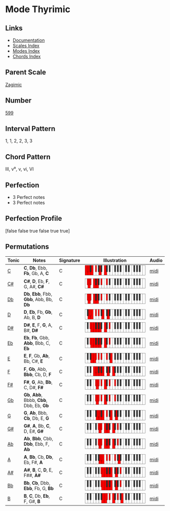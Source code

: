 # Mode Thyrimic

## Links

- [Documentation](index.md)
- [Scales Index](Scales.md)
- [Modes Index](Modes.md)
- [Chords Index](Chords.md)

## Parent Scale

[Zagimic](ScaleZagimic.md)

## Number

[599](https://ianring.com/musictheory/scales/599)

## Interval Pattern

1, 1, 2, 2, 3, 3

## Chord Pattern

III, v⁰, v, vi, VI

## Perfection

- 3 Perfect notes
- 3 Perfect notes

## Perfection Profile

[false false true false true true]

## Permutations

| Tonic | Notes | Signature | Illustration | Audio |
|-------|-------|-----------|--------------|-------|
| [C](ModeCNaturalThyrimic.md) | **C**, **Db**, Ebb, **Fb**, Gb, A, **C** | C | ![CNaturalThyrimic](ModeCNaturalThyrimic.png) | [midi](https://github.com/edipermadi/music/blob/main/docs/ModeCNaturalThyrimic.mid?raw=true) |
| [C#](ModeCSharpThyrimic.md) | **C#**, **D**, Eb, **F**, G, A#, **C#** | C | ![CSharpThyrimic](ModeCSharpThyrimic.png) | [midi](https://github.com/edipermadi/music/blob/main/docs/ModeCSharpThyrimic.mid?raw=true) |
| [Db](ModeDFlatThyrimic.md) | **Db**, **Ebb**, Fbb, **Gbb**, Abb, Bb, **Db** | C | ![DFlatThyrimic](ModeDFlatThyrimic.png) | [midi](https://github.com/edipermadi/music/blob/main/docs/ModeDFlatThyrimic.mid?raw=true) |
| [D](ModeDNaturalThyrimic.md) | **D**, **Eb**, Fb, **Gb**, Ab, B, **D** | C | ![DNaturalThyrimic](ModeDNaturalThyrimic.png) | [midi](https://github.com/edipermadi/music/blob/main/docs/ModeDNaturalThyrimic.mid?raw=true) |
| [D#](ModeDSharpThyrimic.md) | **D#**, **E**, F, **G**, A, B#, **D#** | C | ![DSharpThyrimic](ModeDSharpThyrimic.png) | [midi](https://github.com/edipermadi/music/blob/main/docs/ModeDSharpThyrimic.mid?raw=true) |
| [Eb](ModeEFlatThyrimic.md) | **Eb**, **Fb**, Gbb, **Abb**, Bbb, C, **Eb** | C | ![EFlatThyrimic](ModeEFlatThyrimic.png) | [midi](https://github.com/edipermadi/music/blob/main/docs/ModeEFlatThyrimic.mid?raw=true) |
| [E](ModeENaturalThyrimic.md) | **E**, **F**, Gb, **Ab**, Bb, C#, **E** | C | ![ENaturalThyrimic](ModeENaturalThyrimic.png) | [midi](https://github.com/edipermadi/music/blob/main/docs/ModeENaturalThyrimic.mid?raw=true) |
| [F](ModeFNaturalThyrimic.md) | **F**, **Gb**, Abb, **Bbb**, Cb, D, **F** | C | ![FNaturalThyrimic](ModeFNaturalThyrimic.png) | [midi](https://github.com/edipermadi/music/blob/main/docs/ModeFNaturalThyrimic.mid?raw=true) |
| [F#](ModeFSharpThyrimic.md) | **F#**, **G**, Ab, **Bb**, C, D#, **F#** | C | ![FSharpThyrimic](ModeFSharpThyrimic.png) | [midi](https://github.com/edipermadi/music/blob/main/docs/ModeFSharpThyrimic.mid?raw=true) |
| [Gb](ModeGFlatThyrimic.md) | **Gb**, **Abb**, Bbbb, **Cbb**, Dbb, Eb, **Gb** | C | ![GFlatThyrimic](ModeGFlatThyrimic.png) | [midi](https://github.com/edipermadi/music/blob/main/docs/ModeGFlatThyrimic.mid?raw=true) |
| [G](ModeGNaturalThyrimic.md) | **G**, **Ab**, Bbb, **Cb**, Db, E, **G** | C | ![GNaturalThyrimic](ModeGNaturalThyrimic.png) | [midi](https://github.com/edipermadi/music/blob/main/docs/ModeGNaturalThyrimic.mid?raw=true) |
| [G#](ModeGSharpThyrimic.md) | **G#**, **A**, Bb, **C**, D, E#, **G#** | C | ![GSharpThyrimic](ModeGSharpThyrimic.png) | [midi](https://github.com/edipermadi/music/blob/main/docs/ModeGSharpThyrimic.mid?raw=true) |
| [Ab](ModeAFlatThyrimic.md) | **Ab**, **Bbb**, Cbb, **Dbb**, Ebb, F, **Ab** | C | ![AFlatThyrimic](ModeAFlatThyrimic.png) | [midi](https://github.com/edipermadi/music/blob/main/docs/ModeAFlatThyrimic.mid?raw=true) |
| [A](ModeANaturalThyrimic.md) | **A**, **Bb**, Cb, **Db**, Eb, F#, **A** | C | ![ANaturalThyrimic](ModeANaturalThyrimic.png) | [midi](https://github.com/edipermadi/music/blob/main/docs/ModeANaturalThyrimic.mid?raw=true) |
| [A#](ModeASharpThyrimic.md) | **A#**, **B**, C, **D**, E, F##, **A#** | C | ![ASharpThyrimic](ModeASharpThyrimic.png) | [midi](https://github.com/edipermadi/music/blob/main/docs/ModeASharpThyrimic.mid?raw=true) |
| [Bb](ModeBFlatThyrimic.md) | **Bb**, **Cb**, Dbb, **Ebb**, Fb, G, **Bb** | C | ![BFlatThyrimic](ModeBFlatThyrimic.png) | [midi](https://github.com/edipermadi/music/blob/main/docs/ModeBFlatThyrimic.mid?raw=true) |
| [B](ModeBNaturalThyrimic.md) | **B**, **C**, Db, **Eb**, F, G#, **B** | C | ![BNaturalThyrimic](ModeBNaturalThyrimic.png) | [midi](https://github.com/edipermadi/music/blob/main/docs/ModeBNaturalThyrimic.mid?raw=true) |
